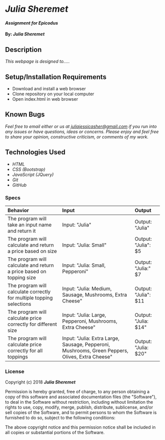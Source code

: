 # _Julia Sheremet_

#### _Assignment for Epicodus_

#### By: _**Julia Sheremet**_

## Description

_This webpage is designed to....._

## Setup/Installation Requirements

* Download and install a web browser
* Clone repository on your local computer
* Open index.html in web browser

## Known Bugs

_Feel free to email either or us at [juliajessicasher@gmail.com](mailto:juliajessicasher@gmail.com) if you run into any issues or have questions, ideas or concerns. Please enjoy and feel free to share your opinion, constructive criticism, or comments of my work._

## Technologies Used

* _HTML_
* _CSS (Bootstrap)_
* _JavaScript (JQuery)_
* _Git_
* _GitHub_

### Specs
| Behavior | Input | Output |
| :-------------     | :------------- | :------------- |
| The program will take an input name and return it | Input: "Julia" | Output: "Julia" |
| The program will calculate and return a price based on size | Input: "Julia: Small" | Output: "Julia": $5 |
| The program will calculate and return a price based on topping size | Input: "Julia: Small, Pepperoni" | Output:  "Julia:" $7 |
| The program will calculate correctly for multiple topping selections | Input: "Julia: Medium, Sausage, Mushrooms, Extra Cheese" | Output: "Julia": $11 |
| The program will calculate price correctly for different size | Input: "Julia: Large, Pepperoni, Mushrooms, Extra Cheese" | Output: "Julia: $14" |
| The program will calculate price correctly for all toppings | Input: "Julia: Extra Large, Sausage, Pepperoni,  Mushrooms, Green Peppers, Olives, Extra Cheese" | Output: "Julia: $20" |
### License

Copyright (c) 2018 ****_Julia Sheremet_****

Permission is hereby granted, free of charge, to any person obtaining a copy of this software and associated documentation files (the "Software"), to deal in the Software without restriction, including without limitation the rights to use, copy, modify, merge, publish, distribute, sublicense, and/or sell copies of the Software, and to permit persons to whom the Software is furnished to do so, subject to the following conditions:

The above copyright notice and this permission notice shall be included in all copies or substantial portions of the Software.
